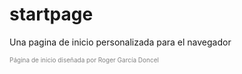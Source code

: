 # startpage
Una pagina de inicio personalizada para el navegador

<div style="font-size: 10px; color: grey;">
  Página de inicio diseñada por Roger García Doncel
</div>
